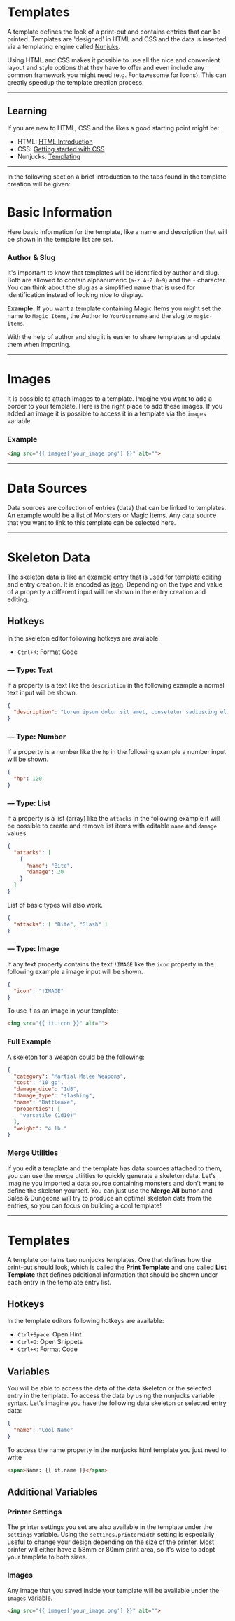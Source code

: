 # Templates

A template defines the look of a print-out and contains entries that can be printed.
Templates are 'designed' in HTML and CSS and the data is inserted via a templating
engine called [Nunjuks](https://mozilla.github.io/nunjucks/).

Using HTML and CSS makes it possible to use all the nice and convenient layout and style
options that they have to offer and even include any common framework you might need 
(e.g. Fontawesome for Icons). This can greatly speedup the template creation process.

----

## Learning

If you are new to HTML, CSS and the likes a good starting point might be:

- HTML: [HTML Introduction](https://www.w3schools.com/html/html_intro.asp)
- CSS: [Getting started with CSS](https://developer.mozilla.org/en-US/docs/Learn/CSS/First_steps/Getting_started)
- Nunjucks: [Templating](https://mozilla.github.io/nunjucks/templating.html)

----

In the following section a brief introduction to the tabs found in the template
creation will be given:


# Basic Information

Here basic information for the template, like a name and description that will be shown in
the template list are set.

### Author & Slug

It's important to know that templates will be identified by author and slug. Both are allowed
to contain alphanumeric (``a-z A-Z 0-9``) and the ``-`` character. You can think about the slug as a simplified 
name that is used for identification instead of looking nice to display.

**Example:** If you want a template containing Magic Items you might set the name to ``Magic Items``,
the Author to ``YourUsername`` and the slug to ``magic-items``.

With the help of author and slug it is easier to share templates and update them when importing.

----

# Images

It is possible to attach images to a template. Imagine you want to add a border to your template.
Here is the right place to add these images. If you added an image it is possible to access it
in a template via the ``images`` variable.

### Example

```html
<img src="{{ images['your_image.png'] }}" alt="">
```

----

# Data Sources

Data sources are collection of entries (data) that can be linked to templates.
An example would be a list of Monsters or Magic Items. Any data source that you want to link
to this template can be selected here.

----

# Skeleton Data

The skeleton data is like an example entry that is used for template editing and entry creation.
It is encoded as [json](https://en.wikipedia.org/wiki/JSON). Depending on the type and value of a
property a different input will be shown in the entry creation and editing.

## Hotkeys

In the skeleton editor following hotkeys are available:

- ``Ctrl+K``: Format Code

### — Type: Text

If a property is a text like the ``description`` in the following example a normal text input
will be shown.

```json
{
  "description": "Lorem ipsum dolor sit amet, consetetur sadipscing elitr, sed diam nonumy eirmod tempor invidunt ut labore et dolore magna aliquyam"
}
```

### — Type: Number 

If a property is a number like the ``hp`` in the following example a number input will be shown.

```json
{
  "hp": 120
}
```

### — Type: List

If a property is a list (array) like the ``attacks`` in the following example it will be possible
to create and remove list items with editable ``name`` and ``damage`` values.

```json
{
  "attacks": [
    {
      "name": "Bite",
      "damage": 20
    }
  ]
}
```

List of basic types will also work.

```json
{
  "attacks": [ "Bite", "Slash" ]
}
```

### — Type: Image

If any text property contains the text ``!IMAGE`` like the ``icon`` property in the following
example a image input will be shown.

```json
{
  "icon": "!IMAGE"
}
```

To use it as an image in your template:

```html
<img src="{{ it.icon }}" alt="">
```

### Full Example

A skeleton for a weapon could be the following:

```json
{
  "category": "Martial Melee Weapons",
  "cost": "10 gp",
  "damage_dice": "1d8",
  "damage_type": "slashing",
  "name": "Battleaxe",
  "properties": [
    "versatile (1d10)"
  ],
  "weight": "4 lb."
}
```

### Merge Utilities

If you edit a template and the template has data sources attached to them, you can use the merge
utilities to quickly generate a skeleton data. Let's imagine you imported a data source containing
monsters and don't want to define the skeleton yourself. You can just use the **Merge All** button
and Sales & Dungeons will try to produce an optimal skeleton data from the entries, so you can focus
on building a cool template!

----

# Templates

A template contains two nunjucks templates. One that defines how the print-out should look, which is
called the **Print Template** and one called **List Template** that defines additional information that should
be shown under each entry in the template entry list.

## Hotkeys

In the template editors following hotkeys are available:

- ``Ctrl+Space``: Open Hint
- ``Ctrl+G``: Open Snippets
- ``Ctrl+K``: Format Code

## Variables

You will be able to access the data of the data skeleton or the selected entry in the template.
To access the data by using the nunjucks variable syntax. Let's imagine you have the following 
data skeleton or selected entry data:

```json
{
  "name": "Cool Name"
}
```

To access the name property in the nunjucks html template you just need to write

```html
<span>Name: {{ it.name }}</span>
```

## Additional Variables

### Printer Settings

The printer settings you set are also available in the template under the ``settings`` variable.
Using the ``settings.printerWidth`` setting is especially useful to change your design depending
on the size of the printer. Most printer will either have a 58mm or 80mm print area, so it's wise
to adopt your template to both sizes.

### Images

Any image that you saved inside your template will be available under the ``images`` variable.

```html
<img src="{{ images['your_image.png'] }}" alt="">
```
